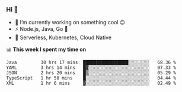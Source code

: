 ### Hi 👋

<!--
**nodejh/nodejh** is a ✨ _special_ ✨ repository because its `README.md` (this file) appears on your GitHub profile.

Here are some ideas to get you started:

- 🔭 I’m currently working on ...
- 🌱 I’m currently learning ...
- 👯 I’m looking to collaborate on ...
- 🤔 I’m looking for help with ...
- 💬 Ask me about ...
- 📫 How to reach me: ...
- 😄 Pronouns: ...
- ⚡ Fun fact: ...
-->

- 🔭 I’m currently working on something cool :wink:
- ⚡ Node.js, Java, Go :thought_balloon:
- 🤖 Serverless, Kubernetes, Cloud Native

📊 **This week I spent my time on**

<!--START_SECTION:waka-->
```text
Java         30 hrs 17 mins  █████████████████░░░░░░░░   68.36 % 
YAML         3 hrs 14 mins   █▓░░░░░░░░░░░░░░░░░░░░░░░   07.33 % 
JSON         2 hrs 20 mins   █▒░░░░░░░░░░░░░░░░░░░░░░░   05.29 % 
TypeScript   1 hr 58 mins    █░░░░░░░░░░░░░░░░░░░░░░░░   04.44 % 
XML          1 hr 6 mins     ▓░░░░░░░░░░░░░░░░░░░░░░░░   02.49 % 
```
<!--END_SECTION:waka-->


<!--
:traffic_light: **Visitors**

![visitors](https://visitor-badge.glitch.me/badge?page_id=nodejh.nodejh)
-->
